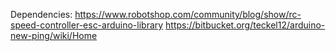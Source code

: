 Dependencies:
https://www.robotshop.com/community/blog/show/rc-speed-controller-esc-arduino-library
https://bitbucket.org/teckel12/arduino-new-ping/wiki/Home
